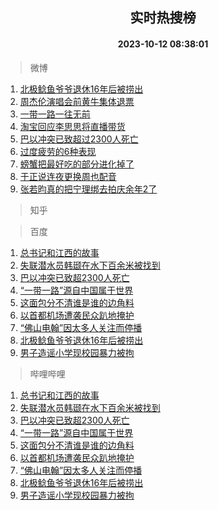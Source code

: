 <div align="center"><h2>实时热搜榜</h2><h4>2023-10-12 08:38:01</h4></div>

> 微博  

1. [北极鲶鱼爷爷退休16年后被捞出](https://s.weibo.com/weibo?q=%23%E5%8C%97%E6%9E%81%E9%B2%B6%E9%B1%BC%E7%88%B7%E7%88%B7%E9%80%80%E4%BC%9116%E5%B9%B4%E5%90%8E%E8%A2%AB%E6%8D%9E%E5%87%BA%23&t=31&band_rank=1&Refer=top)<br />
2. [周杰伦演唱会前黄牛集体退票](https://s.weibo.com/weibo?q=%23%E5%91%A8%E6%9D%B0%E4%BC%A6%E6%BC%94%E5%94%B1%E4%BC%9A%E5%89%8D%E9%BB%84%E7%89%9B%E9%9B%86%E4%BD%93%E9%80%80%E7%A5%A8%23&t=31&band_rank=2&Refer=top)<br />
3. [一带一路一往无前](https://s.weibo.com/weibo?q=%23%E4%B8%80%E5%B8%A6%E4%B8%80%E8%B7%AF%E4%B8%80%E5%BE%80%E6%97%A0%E5%89%8D%23&t=31&band_rank=3&Refer=top)<br />
4. [淘宝回应李思思将直播带货](https://s.weibo.com/weibo?q=%23%E6%B7%98%E5%AE%9D%E5%9B%9E%E5%BA%94%E6%9D%8E%E6%80%9D%E6%80%9D%E5%B0%86%E7%9B%B4%E6%92%AD%E5%B8%A6%E8%B4%A7%23&t=31&band_rank=4&Refer=top)<br />
5. [巴以冲突已致超过2300人死亡](https://s.weibo.com/weibo?q=%23%E5%B7%B4%E4%BB%A5%E5%86%B2%E7%AA%81%E5%B7%B2%E8%87%B4%E8%B6%85%E8%BF%872300%E4%BA%BA%E6%AD%BB%E4%BA%A1%23&t=31&band_rank=5&Refer=top)<br />
6. [过度疲劳的6种表现](https://s.weibo.com/weibo?q=%23%E8%BF%87%E5%BA%A6%E7%96%B2%E5%8A%B3%E7%9A%846%E7%A7%8D%E8%A1%A8%E7%8E%B0%23&t=31&band_rank=6&Refer=top)<br />
7. [螃蟹把最好吃的部分进化掉了](https://s.weibo.com/weibo?q=%E8%9E%83%E8%9F%B9%E6%8A%8A%E6%9C%80%E5%A5%BD%E5%90%83%E7%9A%84%E9%83%A8%E5%88%86%E8%BF%9B%E5%8C%96%E6%8E%89%E4%BA%86&t=31&band_rank=7&Refer=top)<br />
8. [于正说连夜更换周也配音](https://s.weibo.com/weibo?q=%23%E4%BA%8E%E6%AD%A3%E8%AF%B4%E8%BF%9E%E5%A4%9C%E6%9B%B4%E6%8D%A2%E5%91%A8%E4%B9%9F%E9%85%8D%E9%9F%B3%23&t=31&band_rank=8&Refer=top)<br />
9. [张若昀真的把宁理绑去拍庆余年2了](https://s.weibo.com/weibo?q=%23%E5%BC%A0%E8%8B%A5%E6%98%80%E7%9C%9F%E7%9A%84%E6%8A%8A%E5%AE%81%E7%90%86%E7%BB%91%E5%8E%BB%E6%8B%8D%E5%BA%86%E4%BD%99%E5%B9%B42%E4%BA%86%23&t=31&band_rank=9&Refer=top)<br />

> 知乎  


> 百度  

1. [总书记和江西的故事](https://www.baidu.com/s?wd=%E6%80%BB%E4%B9%A6%E8%AE%B0%E5%92%8C%E6%B1%9F%E8%A5%BF%E7%9A%84%E6%95%85%E4%BA%8B&sa=fyb_news&rsv_dl=fyb_news)<br />
2. [失联潜水员韩颋在水下百余米被找到](https://www.baidu.com/s?wd=%E5%A4%B1%E8%81%94%E6%BD%9C%E6%B0%B4%E5%91%98%E9%9F%A9%E9%A2%8B%E5%9C%A8%E6%B0%B4%E4%B8%8B%E7%99%BE%E4%BD%99%E7%B1%B3%E8%A2%AB%E6%89%BE%E5%88%B0&sa=fyb_news&rsv_dl=fyb_news)<br />
3. [巴以冲突已致超2300人死亡](https://www.baidu.com/s?wd=%E5%B7%B4%E4%BB%A5%E5%86%B2%E7%AA%81%E5%B7%B2%E8%87%B4%E8%B6%852300%E4%BA%BA%E6%AD%BB%E4%BA%A1&sa=fyb_news&rsv_dl=fyb_news)<br />
4. [“一带一路”源自中国属于世界](https://www.baidu.com/s?wd=%E2%80%9C%E4%B8%80%E5%B8%A6%E4%B8%80%E8%B7%AF%E2%80%9D%E6%BA%90%E8%87%AA%E4%B8%AD%E5%9B%BD%E5%B1%9E%E4%BA%8E%E4%B8%96%E7%95%8C&sa=fyb_news&rsv_dl=fyb_news)<br />
5. [这面包分不清谁是谁的边角料](https://www.baidu.com/s?wd=%E8%BF%99%E9%9D%A2%E5%8C%85%E5%88%86%E4%B8%8D%E6%B8%85%E8%B0%81%E6%98%AF%E8%B0%81%E7%9A%84%E8%BE%B9%E8%A7%92%E6%96%99&sa=fyb_news&rsv_dl=fyb_news)<br />
6. [以首都机场遭袭民众趴地掩护](https://www.baidu.com/s?wd=%E4%BB%A5%E9%A6%96%E9%83%BD%E6%9C%BA%E5%9C%BA%E9%81%AD%E8%A2%AD%E6%B0%91%E4%BC%97%E8%B6%B4%E5%9C%B0%E6%8E%A9%E6%8A%A4&sa=fyb_news&rsv_dl=fyb_news)<br />
7. [“佛山电翰”因太多人关注而停播](https://www.baidu.com/s?wd=%E2%80%9C%E4%BD%9B%E5%B1%B1%E7%94%B5%E7%BF%B0%E2%80%9D%E5%9B%A0%E5%A4%AA%E5%A4%9A%E4%BA%BA%E5%85%B3%E6%B3%A8%E8%80%8C%E5%81%9C%E6%92%AD&sa=fyb_news&rsv_dl=fyb_news)<br />
8. [北极鲶鱼爷爷退休16年后被捞出](https://www.baidu.com/s?wd=%E5%8C%97%E6%9E%81%E9%B2%B6%E9%B1%BC%E7%88%B7%E7%88%B7%E9%80%80%E4%BC%9116%E5%B9%B4%E5%90%8E%E8%A2%AB%E6%8D%9E%E5%87%BA&sa=fyb_news&rsv_dl=fyb_news)<br />
9. [男子造谣小学现校园暴力被拘](https://www.baidu.com/s?wd=%E7%94%B7%E5%AD%90%E9%80%A0%E8%B0%A3%E5%B0%8F%E5%AD%A6%E7%8E%B0%E6%A0%A1%E5%9B%AD%E6%9A%B4%E5%8A%9B%E8%A2%AB%E6%8B%98&sa=fyb_news&rsv_dl=fyb_news)<br />

> 哔哩哔哩  

1. [总书记和江西的故事](https://www.baidu.com/s?wd=%E6%80%BB%E4%B9%A6%E8%AE%B0%E5%92%8C%E6%B1%9F%E8%A5%BF%E7%9A%84%E6%95%85%E4%BA%8B&sa=fyb_news&rsv_dl=fyb_news)<br />
2. [失联潜水员韩颋在水下百余米被找到](https://www.baidu.com/s?wd=%E5%A4%B1%E8%81%94%E6%BD%9C%E6%B0%B4%E5%91%98%E9%9F%A9%E9%A2%8B%E5%9C%A8%E6%B0%B4%E4%B8%8B%E7%99%BE%E4%BD%99%E7%B1%B3%E8%A2%AB%E6%89%BE%E5%88%B0&sa=fyb_news&rsv_dl=fyb_news)<br />
3. [巴以冲突已致超2300人死亡](https://www.baidu.com/s?wd=%E5%B7%B4%E4%BB%A5%E5%86%B2%E7%AA%81%E5%B7%B2%E8%87%B4%E8%B6%852300%E4%BA%BA%E6%AD%BB%E4%BA%A1&sa=fyb_news&rsv_dl=fyb_news)<br />
4. [“一带一路”源自中国属于世界](https://www.baidu.com/s?wd=%E2%80%9C%E4%B8%80%E5%B8%A6%E4%B8%80%E8%B7%AF%E2%80%9D%E6%BA%90%E8%87%AA%E4%B8%AD%E5%9B%BD%E5%B1%9E%E4%BA%8E%E4%B8%96%E7%95%8C&sa=fyb_news&rsv_dl=fyb_news)<br />
5. [这面包分不清谁是谁的边角料](https://www.baidu.com/s?wd=%E8%BF%99%E9%9D%A2%E5%8C%85%E5%88%86%E4%B8%8D%E6%B8%85%E8%B0%81%E6%98%AF%E8%B0%81%E7%9A%84%E8%BE%B9%E8%A7%92%E6%96%99&sa=fyb_news&rsv_dl=fyb_news)<br />
6. [以首都机场遭袭民众趴地掩护](https://www.baidu.com/s?wd=%E4%BB%A5%E9%A6%96%E9%83%BD%E6%9C%BA%E5%9C%BA%E9%81%AD%E8%A2%AD%E6%B0%91%E4%BC%97%E8%B6%B4%E5%9C%B0%E6%8E%A9%E6%8A%A4&sa=fyb_news&rsv_dl=fyb_news)<br />
7. [“佛山电翰”因太多人关注而停播](https://www.baidu.com/s?wd=%E2%80%9C%E4%BD%9B%E5%B1%B1%E7%94%B5%E7%BF%B0%E2%80%9D%E5%9B%A0%E5%A4%AA%E5%A4%9A%E4%BA%BA%E5%85%B3%E6%B3%A8%E8%80%8C%E5%81%9C%E6%92%AD&sa=fyb_news&rsv_dl=fyb_news)<br />
8. [北极鲶鱼爷爷退休16年后被捞出](https://www.baidu.com/s?wd=%E5%8C%97%E6%9E%81%E9%B2%B6%E9%B1%BC%E7%88%B7%E7%88%B7%E9%80%80%E4%BC%9116%E5%B9%B4%E5%90%8E%E8%A2%AB%E6%8D%9E%E5%87%BA&sa=fyb_news&rsv_dl=fyb_news)<br />
9. [男子造谣小学现校园暴力被拘](https://www.baidu.com/s?wd=%E7%94%B7%E5%AD%90%E9%80%A0%E8%B0%A3%E5%B0%8F%E5%AD%A6%E7%8E%B0%E6%A0%A1%E5%9B%AD%E6%9A%B4%E5%8A%9B%E8%A2%AB%E6%8B%98&sa=fyb_news&rsv_dl=fyb_news)<br />
